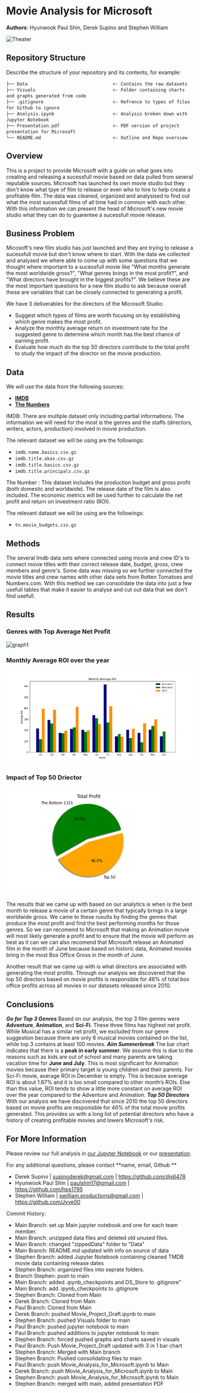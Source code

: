 # Movie Analysis for Microsoft

**Authors**: Hyunwook Paul Shin, Derek Supino and Stephen William

![Theater](https://images.squarespace-cdn.com/content/v1/5817f843579fb366cecb8e9a/1610030522633-QNYMAAV89SWZ97BJW46C/theater.jpg?format=1000w)

## Repository Structure

Describe the structure of your repository and its contents, for example:

```
├── Data                                <- Contains the raw datasets
├── Visuals                             <- Folder containing charts and graphs generated from code 
├── .gitignore                          <- Refrence to types of files for Github to ignore
├── Analysis.ipynb                      <- Analysis broken down with Jupyter Notebook
├── Presentation.pdf                    <- PDF version of project presentation for Microsoft
└── README.md                           <- Outline and Repo overview

```


## Overview

This is a project to provide Microsoft with a guide on what goes into creating and releasing a sucessfull movie based on data pulled from several reputable sources. Microsoft has launched its own movie studio but they don't know what tpye of film to release or even who to hire to help create a profitable film. The data was cleaned, organized and analysised to find out what the most sucessfull films of all time had in common with each other. With this information we can present the head of Microsoft's new movie studio what they can do to guarentee a sucessfull movie release.


## Business Problem

Micosoft's new film studio has just launched and they are trying to release a sucessfull movie but don't know where to start. With the data we collected and analysed we where able to come up with some questions that we thought where important to a sucessfull movie like "What months generate the most worldwide gross?", "What genres brings in the most profit?", and "What directors have brought in the biggest profits?". We believe these are the most important questions for a new film studio to ask because overall these are variables that can be closely connected to generating a profit.

We have 3 deliverables for the directors of the Microsoft Studio:
* Suggest which types of films are worth focusing on by establishing which genre makes the most profit.
* Analyze the monthly average return on investment rate for the suggested genre to determine which month has the best chance of earning profit.
* Evaluate how much do the top 50 directors contribute to the total profit to study the impact of the director on the movie production. 


## Data
We will use the data from the following sources:
* __[IMDB](https://www.imdb.com/)__
* __[The Numbers](https://www.the-numbers.com)__

IMDB: There are multiple dataset only including partial informations. The information we will need for the most is the genres and the staffs (directors, writers, actors, production) involved in movie production. 

The relevant dataset we will be using are the followings: 

* `imdb.name.basics.csv.gz`
* `imdb.title.akas.csv.gz`
* `imdb.title.basics.csv.gz`
* `imdb.title.principals.csv.gz`

The Number : This dataset includes the production budget and gross profit (both domestic and worldwide). The release date of the film is also included. The economic metrics will be used further to calculate the net profit and return on investment ratio (ROI).

The relevant dataset we will be using are the followings: 
* `tn.movie_budgets.csv.gz`



## Methods


The several Imdb data sets where connected using movie and crew ID's to connect movie titles with their correct release date, budget, gross, crew members and genre's. Some data was missing so we further connected the movie titles and crew names with other data sets from Rotten Tomatoes and Numbers.com. With this method we can consolidate the data into just a few usefull tables that make it easier to analyse and cut out data that we don't find usefull. 



## Results
### Genres with Top Average Net Profit
![graph1](./Visuals/Top_Genre_Profit.png)

### Monthly Average ROI over the year
![graph2](./Visuals/Monthly_ROI.png)

### Impact of Top 50 Driector
![graph3](./Visuals/Directors_Pie_chart.png)


The results that we came up with based on our analytics is when is the best month to release a movie of a certain genre that typically brings in a large worldwide gross. We came to these rusults by finding the genres that produce the most profit and find the best performing months for those genres. So we can recomend to Microsoft that making an Animation movie will most likely generate a profit and to ensure that the movie will perform as best as it can we can also recomend that Microsoft release an Animated film in the month of June because based on historic data, Animated movies bring in the most Box Office Gross in the month of June. 

Another result that we came up with is what directors are associated with generating the most profits. Through our analysis we discovered that the top 50 directors based on movie profits is responsible for 46% of total box office profits across all movies in our datasets released since 2010. 



## Conclusions

***Go for Top 3 Genres***
Based on our analysis, the top 3 film genres were **Adventure**, **Animation**, and **Sci-Fi**. These three films has highest net profit. While Musical has a similar net profit, we excluded from our genre suggestion because there are only 6 musical movies contained on the list, while top 3 contains at least 100 movies.
***Aim Summerbreak***
The bar chart indicates that there is a **peak in early summer**. We assume this is due to the reasons such as kids are out of school and many parents are taking vacation time for **June and July**. This is most significant for Animation movies because their primary target is young children and their parents. For Sci-Fi movie, average ROI in December is empty. This is because average ROI is about 1.67% and it is too small compared to other month’s ROIs. Else than this value, ROI tends to show a little more constant on average ROI over the year compared to the Adventure and Animation.
***Top 50 Directors***
With our analysis we have discovered that since 2010 the top 50 directors based on movie profits are responisble for 46% of the total movie profits generated. This provides us with a long list of potential directors who have a history of creating profitable movies and lowers Microsoft's risk. 
 

## For More Information

Please review our full analysis in [our Jupyter Notebook](./Analysis.ipynb) or our [presentation](./Presentation.pdf).

For any additional questions, please contact **name, email, Github **

* Derek Supino       | supinoderek@gmail.com           |  https://github.com/djs6478
* Hyunwook Paul Shin | paulshin17@gmail.com            |  https://github.com/hps1795
* Stephen William    | swilliam.productions@gmail.com  |  https://github.com/Jyve00





Commit History:
 
* Main Branch:    set up Main jupyter notebook and one for each team member. 
* Main Branch:    unzipped data files and deleted old unused files. 
* Main Branch:    changed "zippedData" folder to "Data"
* Main Branch:    README.md updated with info on source of data 
* Stephen Branch: added Jupyter Notebook containing cleaned TMDB movie data containing release dates
* Stephen Branch: organized files into seprate folders.
* Branch Stephen: push to main
* Main Branch:    added .ipynb_checkpoints and DS_Store to .gitignore"
* Main Branch:    add .ipynb_checkpoints to .gitignore
* Stephen Branch: Cloned from Main
* Derek Branch:   Cloned from Main
* Paul Branch:    Cloned from Main
* Derek Branch:   pushed Movie_Project_Draft.ipynb to main
* Stephen Branch: pushed Visuals folder to main
* Paul Branch:    pushed jupyter notebook to main
* Paul Branch:    pushed additions to jupyter notebook to main
* Stephen Branch: forced pushed graphs and charts saved in visuals
* Paul Branch:    Push Movie_Project_Draft updated with 3 in 1 bar chart
* Stephen Branch: Merged with Main branch
* Stephen Branch: Pushed consolidating files to main
* Paul Branch:    push Movie_Analysis_for_Microsoft.ipynb to Main
* Derek Branch:   push Movie_Analysis_for_Microsoft.ipynb to Main 
* Stephen Branch: push Movie_Analysis_for_Microsoft.ipynb to Main 
* Stephen Branch: merged with main, added presentation PDF

